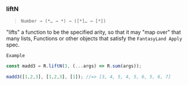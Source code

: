 ### liftN

> ```Number → (*… → *) → ([*]… → [*])```

"lifts" a function to be the specified arity, so that it may "map over" that many lists, Functions or other objects that satisfy the `FantasyLand Apply` spec.

`Example`

```js
const madd3 = R.liftN(3, (...args) => R.sum(args));

madd3([1,2,3], [1,2,3], [1]); //=> [3, 4, 5, 4, 5, 6, 5, 6, 7]
```